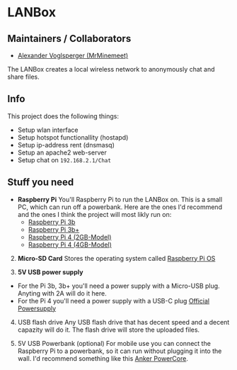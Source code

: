 # LANBox

## Maintainers / Collaborators
* [Alexander Voglsperger (MrMinemeet)](alexander.voglsperger@protonmail.com)

The LANBox creates a local wireless network to anonymously chat and share files.

## Info
This project does the following things:
* Setup wlan interface
* Setup hotspot functionallity (hostapd)
* Setup ip-address rent (dnsmasq)
* Setup an apache2 web-server
* Setup chat on `192.168.2.1/Chat`

## Stuff you need
* **Raspberry Pi**
You'll Raspberry Pi to run the LANBox on. This is a small PC, which can run off a powerbank. Here are the ones I'd recommend and the ones I think the project will most likly run on:
  * [Raspberry Pi 3b](https://amzn.to/30XMNyV)
  * [Raspberry Pi 3b+](https://amzn.to/2V3Zog5)
  * [Raspberry Pi 4 (2GB-Model)](https://amzn.to/2V3Zog5)
  * [Raspberry Pi 4 (4GB-Model)](https://amzn.to/2YkDaIE)

2. **Micro-SD Card**
Stores the operating system called [Raspberry Pi OS](https://www.raspberrypi.org/downloads/)

3. **5V USB power supply**
  * For the Pi 3b, 3b+ you'll need a power supply with a Micro-USB plug. Anyting with 2A will do it here.
  * For the Pi 4 you'll need a power supply with a USB-C plug [Official Powersupply](https://amzn.to/3dlqzJy)

4. USB flash drive
Any USB flash drive that has decent speed and a decent capazity will do it. The flash drive will store the uploaded files.

5. 5V USB Powerbank (optional)
For mobile use you can connect the Raspberry Pi to a powerbank, so it can run without plugging it into the wall. I'd recommend something like this [Anker PowerCore](https://amzn.to/3eliWEu).